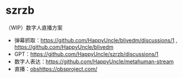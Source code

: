 # szrzb
（WIP）数字人直播方案

- 弹幕抓取：https://github.com/HappyUncle/blivedm/discussions/1 ,  https://github.com/HappyUncle/blivedm
- GPT：https://github.com/HappyUncle/szrzb/discussions/1
- 数字人表达：https://github.com/HappyUncle/metahuman-stream
- 直播：[obs](https://obsproject.com/)https://obsproject.com/

  
